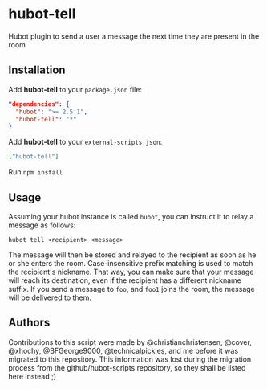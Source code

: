 hubot-tell
==========

Hubot plugin to send a user a message the next time they are present in the room

Installation
------------

Add **hubot-tell** to your `package.json` file:

```json
"dependencies": {
  "hubot": ">= 2.5.1",
  "hubot-tell": "*"
}
```

Add **hubot-tell** to your `external-scripts.json`:

```json
["hubot-tell"]
```

Run `npm install`

Usage
-----

Assuming your hubot instance is called `hubot`, you can instruct it to relay a message as follows:

`hubot tell <recipient> <message>`

The message will then be stored and relayed to the recipient as soon as he or she enters the room. Case-insensitive prefix matching is used to match the recipient's nickname. That way, you can make sure that your message will reach its destination, even if the recipient has a different nickname suffix. If you send a message to `foo`, and `foo1` joins the room, the message will be delivered to them.

Authors
-------

Contributions to this script were made by @christianchristensen, @cover, @xhochy, @BFGeorge9000, @technicalpickles, and me before it was migrated to this repository. This information was lost during the migration process from the github/hubot-scripts repository, so they shall be listed here instead ;)
